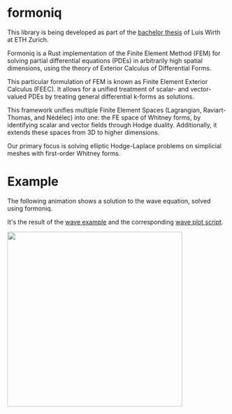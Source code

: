 # formoniq

This library is being developed as part of the
[bachelor thesis](https://github.com/luiswirth/bsc-thesis)
of Luis Wirth at ETH Zurich.

Formoniq is a Rust implementation of the Finite Element Method (FEM) for solving
partial differential equations (PDEs) in arbitrarily high spatial dimensions,
using the theory of Exterior Calculus of Differential Forms.

This particular formulation of FEM is known as Finite Element Exterior Calculus
(FEEC). It allows for a unified treatment of scalar- and vector-valued PDEs by
treating general differential k-forms as solutions.

This framework unifies multiple Finite Element Spaces (Lagrangian,
Raviart-Thomas, and Nédélec) into one: the FE space of Whitney forms, by
identifying scalar and vector fields through Hodge duality. Additionally, it
extends these spaces from 3D to higher dimensions.

Our primary focus is solving elliptic Hodge-Laplace problems on simplicial
meshes with first-order Whitney forms.

# Example

The following animation shows a solution to the wave equation, solved using formoniq.

It's the result of the [wave example](./examples/wave.rs) and the corresponding [wave plot script](/script/plot_wave.py).

<img src="https://github.com/luiswirth/formoniq/assets/37505890/450e2cd0-ffeb-48ef-8b0a-64de5d75b557" width="400" height="400">

